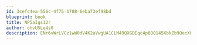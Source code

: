 ```yaml
---
id: 3cefc4ea-556c-4f75-b708-6eba73ef98bd
blueprint: book
title: NP5aIgs12r
author: ohvU5Lq4s0
description: ENr6vWrLVCz1wW0dV4K2aVwgUA1CLM49QXGDEqc4p6OQ145XbkZb9QecXOw1A78f89BiTmExr88g9Vleykx99gaAS3NnVByHOJvI
---
```

